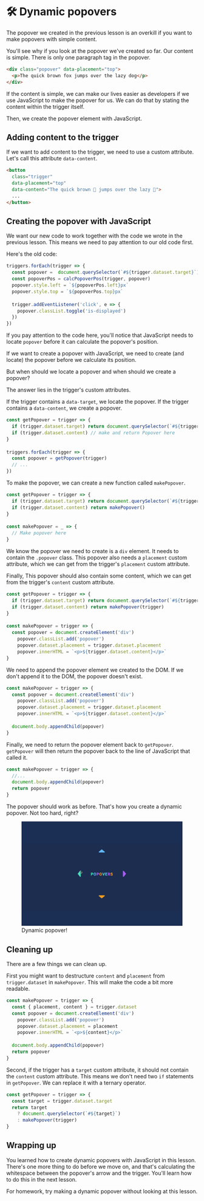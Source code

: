# 🛠️ Dynamic popovers

The popover we created in the previous lesson is an overkill if you want to make popovers with simple content.

You'll see why if you look at the popover we've created so far. Our content is simple. There is only one paragraph tag in the popover.

```html
<div class="popover" data-placement="top">
  <p>The quick brown fox jumps over the lazy dog</p>
</div>
```

If the content is simple, we can make our lives easier as developers if we use JavaScript to make the popover for us. We can do that by stating the content within the trigger itself.

Then, we create the popover element with JavaScript.

## Adding content to the trigger

If we want to add content to the trigger, we need to use a custom attribute. Let's call this attribute `data-content`.

```html
<button
  class="trigger"
  data-placement="top"
  data-content="The quick brown 🦊 jumps over the lazy 🐶">
  ...
</button>
```

## Creating the popover with JavaScript

We want our new code to work together with the code we wrote in the previous lesson. This means we need to pay attention to our old code first.

Here's the old code:

```js
triggers.forEach(trigger => {
  const popover =  document.querySelector(`#${trigger.dataset.target}`)
  const popoverPos = calcPopoverPos(trigger, popover)
  popover.style.left = `${popoverPos.left}px`
  popover.style.top = `${popoverPos.top}px`

  trigger.addEventListener('click', e => {
    popover.classList.toggle('is-displayed')
  })
})
```

If you pay attention to the code here, you'll notice that JavaScript needs to locate `popover` before it can calculate the popover's position.

If we want to create a popover with JavaScript, we need to create (and locate) the popover before we calculate its position.

But when should we locate a popover and when should we create a popover?

The answer lies in the trigger's custom attributes.

If the trigger contains a `data-target`, we locate the popover. If the trigger contains a `data-content`, we create a popover.

```js
const getPopover = trigger => {
  if (trigger.dataset.target) return document.querySelector(`#${trigger.dataset.target}`)
  if (trigger.dataset.content) // make and return Popover here
}

triggers.forEach(trigger => {
  const popover = getPopover(trigger)
  // ...
})
```

To make the popover, we can create a new function called `makePopover`.

```js
const getPopover = trigger => {
  if (trigger.dataset.target) return document.querySelector(`#${trigger.dataset.target}`)
  if (trigger.dataset.content) return makePopover()
}

const makePopover = _ => {
  // Make popover here
}
```

We know the popover we need to create is a `div` element. It needs to contain the `.popover` class. This popover also needs a `placement` custom attribute, which we can get from the trigger's `placement` custom attribute.

Finally, This popover should also contain some content, which we can get from the trigger's `content` custom attribute.

```js
const getPopover = trigger => {
  if (trigger.dataset.target) return document.querySelector(`#${trigger.dataset.target}`)
  if (trigger.dataset.content) return makePopover(trigger)
}

const makePopover = trigger => {
  const popover = document.createElement('div')
    popover.classList.add('popover')
    popover.dataset.placement = trigger.dataset.placement
    popover.innerHTML = `<p>${trigger.dataset.content}</p>`
}
```

We need to append the popover element we created to the DOM. If we don't append it to the DOM, the popover doesn't exist.

```js
const makePopover = trigger => {
  const popover = document.createElement('div')
    popover.classList.add('popover')
    popover.dataset.placement = trigger.dataset.placement
    popover.innerHTML = `<p>${trigger.dataset.content}</p>`

  document.body.appendChild(popover)
}
```

Finally, we need to return the popover element back to `getPopover`. `getPopover` will then return the popover back to the line of JavaScript that called it.

```js
const makePopover = trigger => {
  //...
  document.body.appendChild(popover)
  return popover
}
```

The popover should work as before. That's how you create a dynamic popover. Not too hard, right?

<figure>
  <img src="../../images/components/popover/dynamic/popover.gif" alt="Popover that shows dynamic content in the first two popovers">
  <figcaption aria-hidden>Dynamic popover!</figcaption>
</figure>

## Cleaning up

There are a few things we can clean up.

First you might want to destructure `content` and `placement` from `trigger.dataset` in `makePopover`. This will make the code a bit more readable.

```js
const makePopover = trigger => {
  const { placement, content } = trigger.dataset
  const popover = document.createElement('div')
    popover.classList.add('popover')
    popover.dataset.placement = placement
    popover.innerHTML = `<p>${content}</p>`

  document.body.appendChild(popover)
  return popover
}
```

Second, if the trigger has a `target`  custom attribute, it should not contain the `content` custom attribute. This means we don't need two `if` statements in `getPopover`. We can replace it with a ternary operator.

```js
const getPopover = trigger => {
  const target = trigger.dataset.target
  return target
    ? document.querySelector(`#${target}`)
    : makePopover(trigger)
}
```

## Wrapping up

You learned how to create dynamic popovers with JavaScript in this lesson. There's one more thing to do before we move on, and that's calculating the whitespace between the popover's arrow and the trigger. You'll learn how to do this in the next lesson.

For homework, try making a dynamic popover without looking at this lesson.

